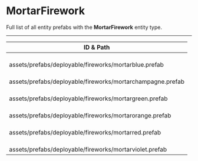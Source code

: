 # MortarFirework
Full list of all <Badge type="warning" text="6"/> entity prefabs with the **MortarFirework** entity type.

---
| ID & Path |
| --- |
| <Badge type="tip" text="3537935076"/> <br> assets/prefabs/deployable/fireworks/mortarblue.prefab |
| <Badge type="tip" text="1538862213"/> <br> assets/prefabs/deployable/fireworks/mortarchampagne.prefab |
| <Badge type="tip" text="1303486792"/> <br> assets/prefabs/deployable/fireworks/mortargreen.prefab |
| <Badge type="tip" text="2125925416"/> <br> assets/prefabs/deployable/fireworks/mortarorange.prefab |
| <Badge type="tip" text="2059113465"/> <br> assets/prefabs/deployable/fireworks/mortarred.prefab |
| <Badge type="tip" text="571344195"/> <br> assets/prefabs/deployable/fireworks/mortarviolet.prefab |
